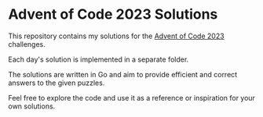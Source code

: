 # Advent of Code 2023 Solutions

This repository contains my solutions for the [Advent of Code 2023](https://adventofcode.com/2023) challenges.

Each day's solution is implemented in a separate folder.

The solutions are written in Go and aim to provide efficient and correct answers to the given puzzles.

Feel free to explore the code and use it as a reference or inspiration for your own solutions.
